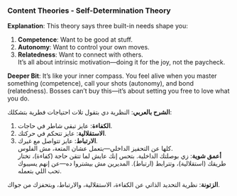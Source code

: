 ### Content Theories - Self-Determination Theory

**Explanation**: This theory says three built-in needs shape you:

1. **Competence**: Want to be good at stuff.
2. **Autonomy**: Want to control your own moves.
3. **Relatedness**: Want to connect with others.  
    It’s all about intrinsic motivation—doing it for the joy, not the paycheck.

**Deeper Bit**: It’s like your inner compass. You feel alive when you master something (competence), call your shots (autonomy), and bond (relatedness). Bosses can’t buy this—it’s about setting you free to love what you do.

**الشرح بالعربي**: النظرية دي بتقول تلات احتياجات فطرية بتشكلك:

1. **الكفاءة**: عايز تبقى شاطر في حاجات.
2. **الاستقلالية**: عايز تتحكم في حركتك.
3. **الارتباط**: عايز تتواصل مع غيرك.  
    كلها عن التحفيز الداخلي—بتعمل عشان المتعة، مش الفلوس.  
    **أعمق شوية**: زي بوصلتك الداخلية. بتحس إنك عايش لما تتقن حاجة (كفاءة)، تختار طريقك (استقلالية)، وتترابط (ارتباط). المديرين مش بيشتروا ده—عن إنهم يسيبوك تحب اللي بتعمله.

**الزتونة**: نظرية التحديد الذاتي عن الكفاءة، الاستقلالية، والارتباط، وبتحفزك من جواك.
